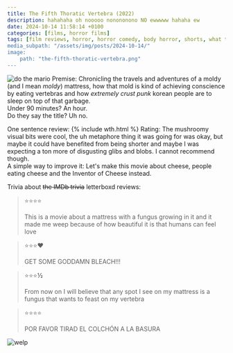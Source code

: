 ```yaml
---
title: The Fifth Thoratic Vertebra (2022)
description: hahahaha oh nooooo nonononono NO ewwwww hahaha ew
date: 2024-10-14 11:58:14 +0100
categories: [films, horror films]
tags: [film reviews, horror, horror comedy, body horror, shorts, what the hell was that, ñam ñam qué rico, altered states, lowbudgetcore, spooktober 2024, they don't say the title]
media_subpath: "/assets/img/posts/2024-10-14/"
image:
    path: "the-fifth-thoratic-vertebra.png"
---
```

![do the mario](the-fifth-thoratic-vertebra-2.png)
<span class="reviewsection">Premise:</span> Chronicling the travels and adventures of a moldy (and I mean *moldy*) mattress, how that mold is kind of achieving conscience by eating vertebras and how *extremely crust punk* korean people are to sleep on top of that garbage.<br/>
<span class="reviewsection">Under 90 minutes?</span> An hour.<br/>
<span class="reviewsection">Do they say the title?</span> Uh no.

<span class="reviewsection">One sentence review:</span>
{% include wth.html %}
<span class="reviewsection">Rating:</span> The mushroomy visual bits were cool, the uh metaphore thing it was going for was okay, but maybe it could have benefited from being shorter and maybe I was expecting a ton more of disgusting glibs and blobs. I cannot recommend though.<br/>
<span class="reviewsection">A simple way to improve it:</span> Let's make this movie about cheese, people eating cheese and the Inventor of Cheese instead.

<span class="reviewsection">Trivia about ~~the IMDb trivia~~ letterboxd reviews:</span>
> ⭐⭐⭐⭐
>
> This is a movie about a mattress with a fungus growing in it and it made me weep because of how beautiful it is that humans can feel love

> ⭐⭐⭐❤️
>
> GET SOME GODDAMN BLEACH!!!

> ⭐⭐⭐**½**
>
> From now on I will believe that any spot I see on my mattress is a fungus that wants to feast on my vertebra

> ⭐⭐⭐⭐
>
> POR FAVOR TIRAD EL COLCHÓN A LA BASURA

![welp](contrasts.png)